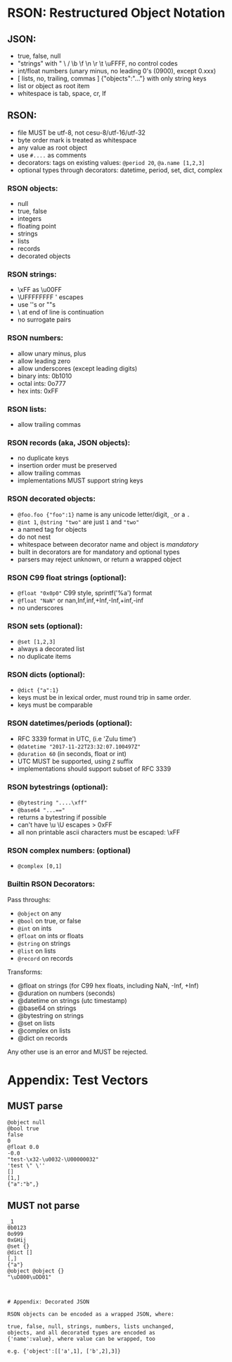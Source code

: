 # RSON: Restructured Object Notation

## JSON:

 - true, false, null
 - "strings" with \" \\ \/ \b \f \n \r \t \uFFFF, no control codes
 - int/float numbers (unary minus, no leading 0's (0900), except 0.xxx)
 - [ lists, no, trailing, commas ]   {"objects":"..."} with only string keys
 - list or object as root item
 - whitespace is tab, space, cr, lf

## RSON:

 - file MUST be utf-8, not cesu-8/utf-16/utf-32
 - byte order mark is treated as whitespace
 - any value as root object
 - use `#....` as comments
 - decorators: tags on existing values: `@period 20`, `@a.name [1,2,3]` 
 - optional types through decorators: datetime, period, set, dict, complex

### RSON objects:

 - null
 - true, false
 - integers
 - floating point
 - strings
 - lists
 - records
 - decorated objects

### RSON strings: 

 - \xFF as \u00FF
 - \UFFFFFFFF  \' escapes
 - use ''s or ""s
 - \ at end of line is continuation
 - no surrogate pairs

### RSON numbers:

 - allow unary minus, plus
 - allow leading zero
 - allow underscores (except leading digits)
 - binary ints: 0b1010
 - octal ints: 0o777
 - hex ints: 0xFF 

### RSON lists:

 - allow trailing commas

### RSON records (aka, JSON objects):

 - no duplicate keys
 - insertion order must be preserved
 - allow trailing commas
 - implementations MUST support string keys

### RSON decorated objects:

 - `@foo.foo {"foo":1}` name is any unicode letter/digit, `_`or a `.`
 - `@int 1`, `@string "two"` are just `1` and `"two"`
 - a named tag for objects
 - do not nest
 - whitespace between decorator name and object is *mandatory*
 - built in decorators are for mandatory and optional types
 - parsers may reject unknown, or return a wrapped object 

### RSON C99 float strings (optional):

 - `@float "0x0p0"` C99 style, sprintf('%a') format
 - `@float "NaN"` or nan,Inf,inf,+Inf,-Inf,+inf,-inf
 -  no underscores

### RSON sets (optional):

 - `@set [1,2,3]`
 - always a decorated list
 - no duplicate items

### RSON dicts (optional):

 - `@dict {"a":1}` 
 - keys must be in lexical order, must round trip in same order.
 - keys must be comparable

### RSON datetimes/periods (optional):

 - RFC 3339 format in UTC, (i.e 'Zulu time')
 - `@datetime "2017-11-22T23:32:07.100497Z"`
 - `@duration 60` (in seconds, float or int)
 - UTC MUST be supported, using `Z` suffix
 - implementations should support subset of RFC 3339

### RSON bytestrings (optional):

 - `@bytestring "....\xff"` 
 - `@base64 "...=="`
 - returns a bytestring if possible
 - can't have \u \U escapes > 0xFF
 - all non printable ascii characters must be escaped: \xFF

### RSON complex numbers: (optional)

 - `@complex [0,1]`

### Builtin RSON Decorators:

Pass throughs:

 - `@object` on any 
 - `@bool` on true, or false
 - `@int` on ints
 - `@float` on ints or floats
 - `@string` on strings
 - `@list` on lists
 - `@record` on records

Transforms:
 - @float on strings (for C99 hex floats, including NaN, -Inf, +Inf)
 - @duration on numbers (seconds)
 - @datetime on strings (utc timestamp)
 - @base64 on strings
 - @bytestring on strings 
 - @set on lists
 - @complex on lists
 - @dict on records

Any other use is an error and MUST be rejected.

# Appendix: Test Vectors

## MUST parse
```
@object null
@bool true
false
0
@float 0.0
-0.0
"test-\x32-\u0032-\U00000032"
'test \" \''
[]
[1,]
{"a":"b",}
```

## MUST not parse

```
_1
0b0123
0o999
0xGHij
@set {}
@dict []
[,]
{"a"}
@object @object {}
"\uD800\uDD01"



# Appendix: Decorated JSON

RSON objects can be encoded as a wrapped JSON, where:

true, false, null, strings, numbers, lists unchanged,
objects, and all decorated types are encoded as
{'name':value}, where value can be wrapped, too

e.g. {'object':[['a',1], ['b',2],3]} 


